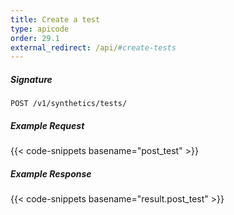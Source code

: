 ```yaml
---
title: Create a test
type: apicode
order: 29.1
external_redirect: /api/#create-tests
---
```


##### Signature
`POST /v1/synthetics/tests/`

##### Example Request

{{< code-snippets basename="post_test" >}}

##### Example Response

{{< code-snippets basename="result.post_test" >}}
